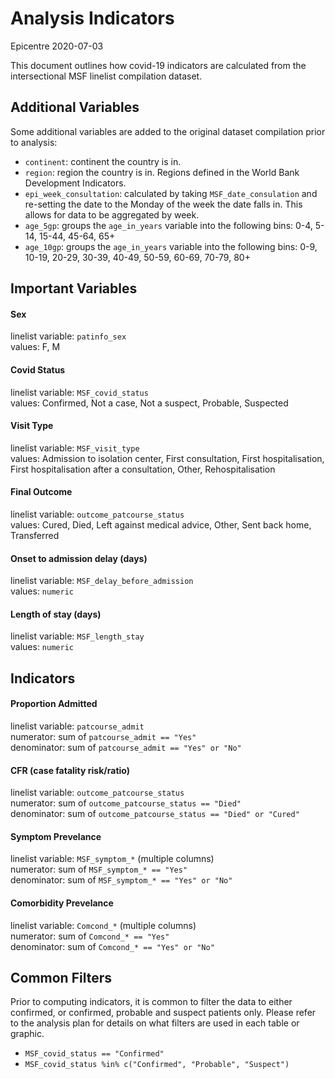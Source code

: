 Analysis Indicators
================
Epicentre
2020-07-03

This document outlines how covid-19 indicators are calculated from the
intersectional MSF linelist compilation dataset.

## Additional Variables

Some additional variables are added to the original dataset compilation
prior to analysis:

  - `continent`: continent the country is in.
  - `region`: region the country is in. Regions defined in the World
    Bank Development Indicators.
  - `epi_week_consultation`: calculated by taking `MSF_date_consulation`
    and re-setting the date to the Monday of the week the date falls in.
    This allows for data to be aggregated by week.
  - `age_5gp`: groups the `age_in_years` variable into the following
    bins: 0-4, 5-14, 15-44, 45-64, 65+
  - `age_10gp`: groups the `age_in_years` variable into the following
    bins: 0-9, 10-19, 20-29, 30-39, 40-49, 50-59, 60-69, 70-79, 80+

## Important Variables

#### Sex

linelist variable: `patinfo_sex`  
values: F, M

#### Covid Status

linelist variable: `MSF_covid_status`  
values: Confirmed, Not a case, Not a suspect, Probable, Suspected

#### Visit Type

linelist variable: `MSF_visit_type`  
values: Admission to isolation center, First consultation, First
hospitalisation, First hospitalisation after a consultation, Other,
Rehospitalisation

#### Final Outcome

linelist variable: `outcome_patcourse_status`  
values: Cured, Died, Left against medical advice, Other, Sent back home,
Transferred

#### Onset to admission delay (days)

linelist variable: `MSF_delay_before_admission`  
values: `numeric`

#### Length of stay (days)

linelist variable: `MSF_length_stay`  
values: `numeric`

## Indicators

#### Proportion Admitted

linelist variable: `patcourse_admit`  
numerator: sum of `patcourse_admit == "Yes"`  
denominator: sum of `patcourse_admit == "Yes" or "No"`

#### CFR (case fatality risk/ratio)

linelist variable: `outcome_patcourse_status`  
numerator: sum of `outcome_patcourse_status == "Died"`  
denominator: sum of `outcome_patcourse_status == "Died" or "Cured"`

#### Symptom Prevelance

linelist variable: `MSF_symptom_*` (multiple columns)  
numerator: sum of `MSF_symptom_* == "Yes"`  
denominator: sum of `MSF_symptom_* == "Yes" or "No"`

#### Comorbidity Prevelance

linelist variable: `Comcond_*` (multiple columns)  
numerator: sum of `Comcond_* == "Yes"`  
denominator: sum of `Comcond_* == "Yes" or "No"`

## Common Filters

Prior to computing indicators, it is common to filter the data to either
confirmed, or confirmed, probable and suspect patients only. Please
refer to the analysis plan for details on what filters are used in each
table or graphic.

  - `MSF_covid_status == "Confirmed"`
  - `MSF_covid_status %in% c("Confirmed", "Probable", "Suspect")`

<br>
